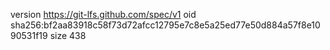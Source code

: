 version https://git-lfs.github.com/spec/v1
oid sha256:bf2aa83918c58f73d72afcc12795e7c8e5a25ed77e50d884a57f8e1090531f19
size 438
